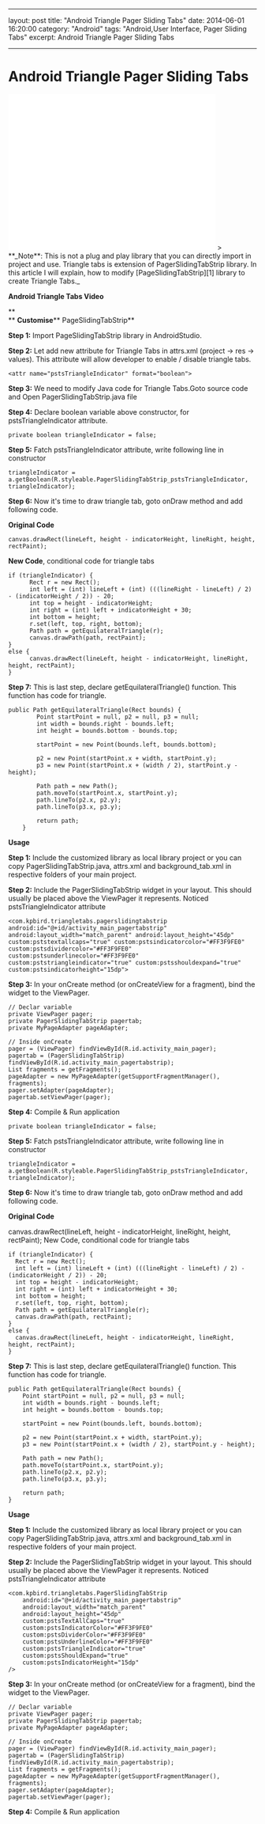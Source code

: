 
---
layout: post
title:  "Android Triangle Pager Sliding Tabs"
date:   2014-06-01 16:20:00
category: "Android"
tags: "Android,User Interface, Pager Sliding Tabs"
excerpt: Android Triangle Pager Sliding Tabs

---
# Android Triangle Pager Sliding Tabs

<iframe allowfullscreen="" frameborder="0" height="315" src="//www.youtube.com/embed/2w8-wzr-wx8" width="420"></iframe>
&gt; **_Note**: This is not a plug and play library that you can directly import in project and use. Triangle tabs is extension of PagerSlidingTabStrip library. In this article I will explain, how to modify [PageSlidingTabStrip][1] library to create Triangle Tabs._

**Android Triangle Tabs Video&nbsp;**

**  
** **Customise****&nbsp;PageSlidingTabStrip**

**Step 1:** Import PageSlidingTabStrip library in AndroidStudio.

**Step 2:** Let add new attribute for Triangle Tabs in attrs.xml (project -&gt; res -&gt; values). This attribute will allow developer to enable / disable triangle tabs.

    <attr name="pstsTriangleIndicator" format="boolean">

**Step 3:** We need to modify Java code for Triangle Tabs.Goto source code and Open PagerSlidingTabStrip.java file

**Step 4:** Declare boolean variable above constructor, for pstsTriangleIndicator attribute.

    private boolean triangleIndicator = false;

**Step 5:** Fatch pstsTriangleIndicator attribute, write following line in constructor

    triangleIndicator = a.getBoolean(R.styleable.PagerSlidingTabStrip_pstsTriangleIndicator, triangleIndicator);

**Step 6:** Now it's time to draw triangle tab, goto onDraw method and add following code.

**Original Code**

    canvas.drawRect(lineLeft, height - indicatorHeight, lineRight, height, rectPaint);

**New Code**, conditional code for triangle tabs

    if (triangleIndicator) {
          Rect r = new Rect();
          int left = (int) lineLeft + (int) (((lineRight - lineLeft) / 2) - (indicatorHeight / 2)) - 20;
          int top = height - indicatorHeight;
          int right = (int) left + indicatorHeight + 30;
          int bottom = height;
          r.set(left, top, right, bottom);
          Path path = getEquilateralTriangle(r);
          canvas.drawPath(path, rectPaint);
    }
    else {
          canvas.drawRect(lineLeft, height - indicatorHeight, lineRight, height, rectPaint);
    }

**Step 7:** This is last step, declare getEquilateralTriangle() function. This function has code for triangle.

    public Path getEquilateralTriangle(Rect bounds) {
            Point startPoint = null, p2 = null, p3 = null;
            int width = bounds.right - bounds.left;
            int height = bounds.bottom - bounds.top;

            startPoint = new Point(bounds.left, bounds.bottom);

            p2 = new Point(startPoint.x + width, startPoint.y);
            p3 = new Point(startPoint.x + (width / 2), startPoint.y - height);

            Path path = new Path();
            path.moveTo(startPoint.x, startPoint.y);
            path.lineTo(p2.x, p2.y);
            path.lineTo(p3.x, p3.y);

            return path;
        }

**Usage**

**Step 1:** Include the customized library as local library project or you can copy PagerSlidingTabStrip.java, attrs.xml and background_tab.xml in respective folders of your main project.

**Step 2:** Include the PagerSlidingTabStrip widget in your layout. This should usually be placed above the ViewPager it represents. Noticed pstsTriangleIndicator attribute

    <com.kpbird.triangletabs.pagerslidingtabstrip android:id="@+id/activity_main_pagertabstrip" android:layout_width="match_parent" android:layout_height="45dp" custom:pststextallcaps="true" custom:pstsindicatorcolor="#FF3F9FE0" custom:pstsdividercolor="#FF3F9FE0" custom:pstsunderlinecolor="#FF3F9FE0" custom:pststriangleindicator="true" custom:pstsshouldexpand="true" custom:pstsindicatorheight="15dp">

**Step 3:** In your onCreate method (or onCreateView for a fragment), bind the widget to the ViewPager.

    // Declar variable
    private ViewPager pager;
    private PagerSlidingTabStrip pagertab;
    private MyPageAdapter pageAdapter;

    // Inside onCreate
    pager = (ViewPager) findViewById(R.id.activity_main_pager);
    pagertab = (PagerSlidingTabStrip) findViewById(R.id.activity_main_pagertabstrip);
    List fragments = getFragments();
    pageAdapter = new MyPageAdapter(getSupportFragmentManager(), fragments);
    pager.setAdapter(pageAdapter);
    pagertab.setViewPager(pager);

**Step 4:** Compile &amp; Run application

	private boolean triangleIndicator = false;

**Step 5:** Fatch pstsTriangleIndicator attribute, write following line in constructor
  
	triangleIndicator = a.getBoolean(R.styleable.PagerSlidingTabStrip_pstsTriangleIndicator, triangleIndicator);

**Step 6:** Now it's time to draw triangle tab, goto onDraw method and add following code.

**Original Code**

canvas.drawRect(lineLeft, height - indicatorHeight, lineRight, height, rectPaint);
New Code, conditional code for triangle tabs

	if (triangleIndicator) {
      Rect r = new Rect();
      int left = (int) lineLeft + (int) (((lineRight - lineLeft) / 2) - (indicatorHeight / 2)) - 20;
      int top = height - indicatorHeight;
      int right = (int) left + indicatorHeight + 30;
      int bottom = height;
      r.set(left, top, right, bottom);
      Path path = getEquilateralTriangle(r);
      canvas.drawPath(path, rectPaint);
	} 
	else {
      canvas.drawRect(lineLeft, height - indicatorHeight, lineRight, height, rectPaint);
	}

**Step 7:** This is last step, declare getEquilateralTriangle() function. This function has code for triangle.


	public Path getEquilateralTriangle(Rect bounds) {
        Point startPoint = null, p2 = null, p3 = null;
        int width = bounds.right - bounds.left;
        int height = bounds.bottom - bounds.top;

        startPoint = new Point(bounds.left, bounds.bottom);

        p2 = new Point(startPoint.x + width, startPoint.y);
        p3 = new Point(startPoint.x + (width / 2), startPoint.y - height);

        Path path = new Path();
        path.moveTo(startPoint.x, startPoint.y);
        path.lineTo(p2.x, p2.y);
        path.lineTo(p3.x, p3.y);

        return path;
    }

**Usage**

**Step 1:** Include the customized library as local library project or you can copy PagerSlidingTabStrip.java, attrs.xml and background_tab.xml in respective folders of your main project.

**Step 2:** Include the PagerSlidingTabStrip widget in your layout. This should usually be placed above the ViewPager it represents. Noticed pstsTriangleIndicator attribute

	<com.kpbird.triangletabs.PagerSlidingTabStrip
        android:id="@+id/activity_main_pagertabstrip"
        android:layout_width="match_parent"
        android:layout_height="45dp"
        custom:pstsTextAllCaps="true"
        custom:pstsIndicatorColor="#FF3F9FE0"
        custom:pstsDividerColor="#FF3F9FE0"
        custom:pstsUnderlineColor="#FF3F9FE0"
        custom:pstsTriangleIndicator="true"
        custom:pstsShouldExpand="true"
        custom:pstsIndicatorHeight="15dp"
	/>

**Step 3:** In your onCreate method (or onCreateView for a fragment), bind the widget to the ViewPager.

	// Declar variable 
	private ViewPager pager;
	private PagerSlidingTabStrip pagertab;
	private MyPageAdapter pageAdapter;
	
	// Inside onCreate
	pager = (ViewPager) findViewById(R.id.activity_main_pager);
	pagertab = (PagerSlidingTabStrip) findViewById(R.id.activity_main_pagertabstrip);
	List fragments = getFragments();
	pageAdapter = new MyPageAdapter(getSupportFragmentManager(), fragments);
	pager.setAdapter(pageAdapter);
	pagertab.setViewPager(pager);

**Step 4:** Compile & Run application


[1]: https://github.com/astuetz/PagerSlidingTabStrip
